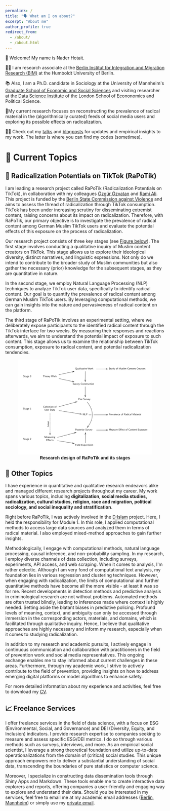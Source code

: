 ```yaml
---
permalink: /
title: "🗣 What am I on about?"
excerpt: "About me"
author_profile: true
redirect_from: 
  - /about/
  - /about.html
---
```


👋 Welcome! My name is Nader Hotait.<br>

👨‍💻 I am research associate at the [Berlin Institut for Integration and Migration Research (BIM)](https://www.bim.hu-berlin.de/de/bim) at the Humboldt University of Berlin.<br>

📚 Also, I am a Ph.D. candidate in Sociology at the University of Mannheim's [Graduate School of Economic and Social Sciences](https://www.uni-mannheim.de/gess/) and visiting researcher at the [Data Science Institute](https://www.lse.ac.uk/DSI) of the London School of Econonomics and Political Science.<br>

🔬My current research focuses on reconstructing the prevalence of radical material in the (algorithmically curated) feeds of social media users and exploring its possible effects on radicalization.<br>

👨‍🏫 Check out my [talks](/talks) and [blogposts](/year-archive) for updates and empirical insights to my work. The latter is where you can find my codes (sometimes).

# 📓 Current Topics
## 📱 Radicalization Potentials on TikTok (RaPoTik)
I am leading a research project called RaPoTik (Radicalization Potentials on TikTok), in collaboration with my colleagues [Özgür Özvatan](https://twitter.com/OzgurOzvatan) and [Rami Ali](https://twitter.com/DerRami_). This project is funded by the [Berlin State Commission against Violence](https://www.berlin.de/lb/lkbgg/) and aims to assess the thread of radicalization through TikTok consumption. TikTok has been under increasing scrutiny for disseminating extremist content, raising concerns about its impact on radicalization. Therefore, with RaPoTik, our primary objective is to investigate the prevalence of radical content among German Muslim TikTok users and evaluate the potential effects of this exposure on the process of radicalization.

Our research project consists of three key stages (see <a href="#rapotik-image">Figure below</a>). The first stage involves conducting a qualitative inquiry of Muslim content creators on TikTok. This stage allows us to explore their ideological diversity, distinct narratives, and linguistic expressions. Not only do we intend to contribute to the broader study of Muslim communities but also gather the necessary (prior) knowledge for the subsequent stages, as they are quantitative in nature.

In the second stage, we employ Natural Language Processing (NLP) techniques to analyze TikTok user data, specifically to identify radical content. Our goal is to quantify the prevalence of radical content among German Muslim TikTok users. By leveraging computational methods, we can gain insights into the nature and pervasiveness of radical content on the platform.

The third stage of RaPoTik involves an experimental setting, where we deliberately expose participants to the identified radical content through the TikTok interface for two weeks. By measuring their responses and reactions afterwards, we aim to understand the potential impact of exposure to such content. This stage allows us to examine the relationship between TikTok consumption, exposure to radical content, and potential radicalization tendencies.

<figure>
  <img src="/images/rapotik_research_pic.png" alt="Research design of RaPoTik and its stages" id="rapotik-image">
  <figcaption style="text-align: center; font-family: sans-serif; font-weight: bold;">Research design of RaPoTik and its stages</figcaption>
</figure>

## 🔎 Other Topics
I have experience in quantitative and qualitative research endeavors alike and managed different research projects throughout my career. My work spans various topics, including **digitalization, social media studies, radicalization, cultural studies, religion, race and migration, political sociology, and social inequality and stratification**.

Right before RaPoTik, I was actively involved in the [D:Islam](https://www.d-islam.de/) project. Here, I held the responsibility for Module 1. In this role, I applied computational methods to access large data sources and analyzed them in terms of radical material. I also employed mixed-method approaches to gain further insights.

Methodologically, I engage with computational methods, natural language processing, causal inference, and non-probability sampling. In my research, I employ diverse channels of data collection, including surveys, experiments, API access, and web scraping. When it comes to analysis, I'm rather eclectic. Although I am very fond of computational text analysis, my foundation lies in various regression and clustering techniques. However, when engaging with radicalization, the limits of computational and further quantitative methods have become all the more visible - at least it was so for me. Recent developments in detection methods and predictive analysis in criminological research are not without problems. Automated methods are often trusted blindly, leading to inferences made where context is highly needed. Setting aside the blatant biases in predictive policing. Profound levels of meaning, context, and ambiguity can only be accessed through immersion in the corresponding actors, materials, and domains, which is facilitated through qualitative inquiry. Hence, I believe that qualitative approaches are highly necessary and inform my research, especially when it comes to studying radicalization.

In addition to my research and academic pursuits, I actively engage in continuous communication and collaboration with practitioners in the field of prevention work and social media representatives. This ongoing exchange enables me to stay informed about current challenges in these areas. Furthermore, through my academic work, I strive to actively contribute to the field of prevention, providing insights on how to address emerging digital platforms or model algorithms to enhance safety.

For more detailed information about my experience and activities, feel free to download my [CV](/files/hotait_cv_0509.pdf).

## 📈 Freelance Services
I offer freelance services in the field of data science, with a focus on ESG (Environmental, Social, and Governance) and DEI (Diversity, Equity, and Inclusion) indicators. I provide research expertise to companies seeking to measure and assess specific ESG/DEI metrics. I do so through various methods such as surveys, interviews, and more. As an empirical social scientist, I leverage a strong theoretical foundation and utilize up-to-date operationalizations from the domain of (critical) social studies. This unique approach empowers me to deliver a substantial understanding of social data, transcending the boundaries of pure statistics or computer science.

Moreover, I specialize in constructing data dissemination tools through Shiny Apps and Markdown. These tools enable me to create interactive data explorers and reports, offering companies a user-friendly and engaging way to explore and understand their data. Should you be interested in my services, feel free to email me at my academic email addresses ([Berlin](mailto:nader.hotait@hu-berlin.de), [Mannheim](mailto:nhotait@mail.uni-mannheim.de)) or simply use my [private email](mailto:nader.htait@gmail.com).
